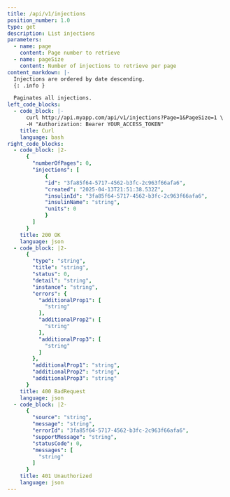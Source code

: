 ```yaml
---
title: /api/v1/injections
position_number: 1.0
type: get
description: List injections
parameters:
  - name: page
    content: Page number to retrieve
  - name: pageSize
    content: Number of injections to retrieve per page
content_markdown: |-
  Injections are ordered by date descending.
  {: .info }

  Paginates all injections.
left_code_blocks:
  - code_block: |-
      curl http://api.myapp.com/api/v1/injections?Page=1&PageSize=1 \
      -H "Authorization: Bearer YOUR_ACCESS_TOKEN"
    title: Curl
    language: bash
right_code_blocks:
  - code_block: |2-
      {
        "numberOfPages": 0,
        "injections": [
            {
            "id": "3fa85f64-5717-4562-b3fc-2c963f66afa6",
            "created": "2025-04-13T21:51:38.532Z",
            "insulinId": "3fa85f64-5717-4562-b3fc-2c963f66afa6",
            "insulinName": "string",
            "units": 0
            }
        ]
      }
    title: 200 OK
    language: json
  - code_block: |2-
      {
        "type": "string",
        "title": "string",
        "status": 0,
        "detail": "string",
        "instance": "string",
        "errors": {
          "additionalProp1": [
            "string"
          ],
          "additionalProp2": [
            "string"
          ],
          "additionalProp3": [
            "string"
          ]
        },
        "additionalProp1": "string",
        "additionalProp2": "string",
        "additionalProp3": "string"
      }
    title: 400 BadRequest
    language: json
  - code_block: |2-
      {
        "source": "string",
        "message": "string",
        "errorId": "3fa85f64-5717-4562-b3fc-2c963f66afa6",
        "supportMessage": "string",
        "statusCode": 0,
        "messages": [
          "string"
        ]
      }
    title: 401 Unauthorized
    language: json
---
```

